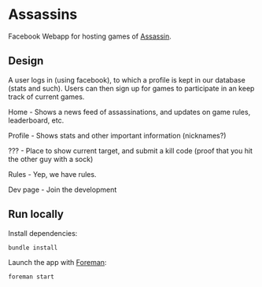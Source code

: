 Assassins
==================================

Facebook Webapp for hosting games of [Assassin]("http://en.wikipedia.org/wiki/Assassin_(game)").

Design
------

A user logs in (using facebook), to which a profile is kept in our database (stats and such).
Users can then sign up for games to participate in an keep track of current games.

Home - Shows a news feed of assassinations, and updates on game rules, leaderboard, etc.

Profile - Shows stats and other important information (nicknames?)

??? - Place to show current target, and submit a kill code (proof that you hit the other guy with a sock)

Rules - Yep, we have rules.

Dev page - Join the development

Run locally
-----------

Install dependencies:

    bundle install

Launch the app with [Foreman](http://blog.daviddollar.org/2011/05/06/introducing-foreman.html):

    foreman start